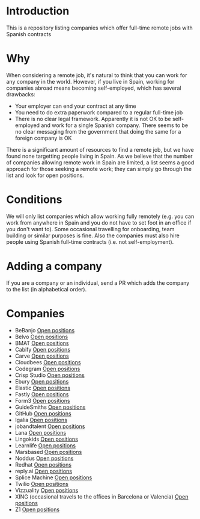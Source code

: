 # Introduction

This is a repository listing companies which offer full-time remote jobs with
Spanish contracts

# Why

When considering a remote job, it's natural to think that you can work for any
company in the world. However, if you live in Spain, working for companies
abroad means becoming self-employed, which has several drawbacks:

* Your employer can end your contract at any time
* You need to do extra paperwork compared to a regular full-time job
* There is no clear legal framework. Apparently it is not OK to be self-employed
  and work for a single Spanish company. There seems to be no clear messaging
  from the government that doing the same for a foreign company is OK

There is a significant amount of resources to find a remote job, but we have
found none targetting people living in Spain. As we believe that the number of
companies allowing remote work in Spain are limited, a list seems a good
approach for those seeking a remote work; they can simply go through the list
and look for open positions.

# Conditions

We will only list companies which allow working fully remotely (e.g. you can
work from anywhere in Spain and you do not have to set foot in an office if you
don't want to). Some occasional travelling for onboarding, team building or
similar purposes is fine. Also the companies must also hire people using
Spanish full-time contracts (i.e. not self-employment).

# Adding a company

If you are a company or an individual, send a PR which adds the company to the
list (in alphabetical order).

# Companies

* BeBanjo [Open positions](https://bebanjo.com/careers)
* Belvo [Open positions](https://angel.co/company/belvo/jobs)
* BMAT [Open positions](https://bmat.bamboohr.com/jobs/)
* Cabify [Open positions](https://cabify.com/es/jobs)
* Carve [Open positions](https://angel.co/company/carve-2/jobs)
* Cloudbees [Open positions](https://www.cloudbees.com/careers/job)
* Codegram [Open positions](https://www.codegram.com/careers)
* Crisp Studio [Open positions](https://weworkremotely.com/company/crisp-studio)
* Ebury [Open positions](https://careers.ebury.com/)
* Elastic [Open positions](https://www.elastic.co/about/careers/)
* Fastly [Open positions](https://www.fastly.com/about/careers)
* Form3 [Open positions](https://form3.tech/careers)
* GuideSmiths [Open positions](https://www.guidesmiths.com/careers)
* GitHub [Open positions](https://github.com/about/careers)
* Igalia [Open positions](https://www.igalia.com/jobs/)
* jobandtalent [Open positions](https://jobandtalent.bamboohr.com/jobs/)
* Lana [Open positions](https://boards.greenhouse.io/lana/)
* Lingokids [Open positions](https://hire.withgoogle.com/public/jobs/lingokidscom)
* Learnlife [Open positions](https://learnlife.com/work-with-us)
* Marsbased [Open positions](https://marsbased.com/es/jobs/)
* Noddus [Open positions](https://www.enterprise.noddus.com/careers)
* Redhat [Open positions](https://global-redhat.icims.com/jobs/search?ss=1&searchLocation=13549--Remote)
* reply.ai [Open positions](https://replyai.bamboohr.com/jobs/)
* Splice Machine [Open positions](https://jobs.lever.co/splicemachine/)
* Twilio [Open positions](https://boards.greenhouse.io/twilio/)
* Vizzuality [Open positions](https://vizzuality.bamboohr.com/jobs/)
* XING (occasional travels to the offices in Barcelona or Valencia) [Open positions](https://www.xing.com/jobs/search?page=1&utf8=%E2%9C%93&nrs=1&sc_o=jobs_search_button&keywords=xing&location=barcelona&radius=)
* Z1 [Open positions](https://z1.digital/careers)
